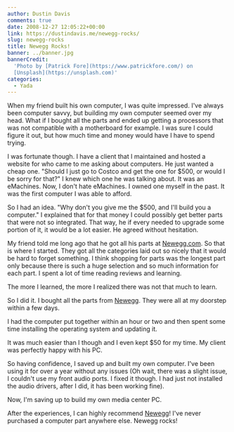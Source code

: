 ```yaml
---
author: Dustin Davis
comments: true
date: 2008-12-27 12:05:22+00:00
link: https://dustindavis.me/newegg-rocks/
slug: newegg-rocks
title: Newegg Rocks!
banner: ../banner.jpg
bannerCredit:
  'Photo by [Patrick Fore](https://www.patrickfore.com/) on
  [Unsplash](https://unsplash.com)'
categories:
  - Yada
---
```


When my friend built his own computer, I was quite impressed. I've always been
computer savvy, but building my own computer seemed over my head. What if I
bought all the parts and ended up getting a processors that was not compatible
with a motherboard for example. I was sure I could figure it out, but how much
time and money would have I have to spend trying.

I was fortunate though. I have a client that I maintained and hosted a website
for who came to me asking about computers. He just wanted a cheap one. "Should I
just go to Costco and get the one for \$500, or would I be sorry for that?" I
knew which one he was talking about. It was an eMachines. Now, I don't hate
eMachines. I owned one myself in the past. It was the first computer I was able
to afford.

So I had an idea. "Why don't you give me the \$500, and I'll build you a
computer." I explained that for that money I could possibly get better parts
that were not so integrated. That way, he if every needed to upgrade some
portion of it, it would be a lot easier. He agreed without hesitation.

My friend told me long ago that he got all his parts at
[Newegg.com](http://www.dpbolvw.net/click-2267664-10444948). So that is where I
started. They got all the categories laid out so nicely that it would be hard to
forget something. I think shopping for parts was the longest part only because
there is such a huge selection and so much information for each part. I spent a
lot of time reading reviews and learning.

The more I learned, the more I realized there was not that much to learn.

So I did it. I bought all the parts from
[Newegg](http://www.dpbolvw.net/click-2267664-10444948). They were all at my
doorstep within a few days.

I had the computer put together within an hour or two and then spent some time
installing the operating system and updating it.

It was much easier than I though and I even kept \$50 for my time. My client was
perfectly happy with his PC.

So having confidence, I saved up and built my own computer. I've been using it
for over a year without any issues (Oh wait, there was a slight issue, I
couldn't use my front audio ports. I fixed it though. I had just not installed
the audio drivers, after I did, it has been working fine).

Now, I'm saving up to build my own media center PC.

After the experiences, I can highly recommend
[Newegg](http://www.dpbolvw.net/click-2267664-10444948)! I've never purchased a
computer part anywhere else. Newegg rocks!
